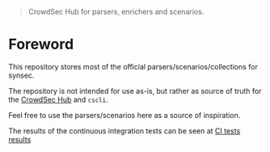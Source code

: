 
> CrowdSec Hub for parsers, enrichers and scenarios.

# Foreword

This repository stores most of the official parsers/scenarios/collections for synsec.

The repository is not intended for use as-is, but rather as source of truth for the [CrowdSec Hub](https://hub.synsec.net/) and `cscli`.

Feel free to use the parsers/scenarios here as a source of inspiration.


The results of the continuous integration tests can be seen at [CI tests results](https://synsecurity.github.io/hub/)

